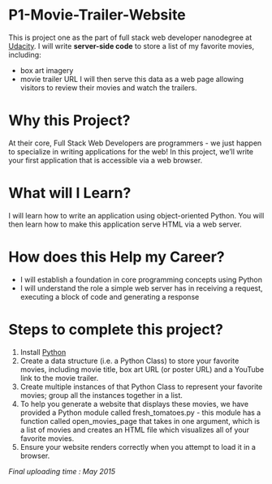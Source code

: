 # P1-Movie-Trailer-Website
This is project one as the part of full stack web developer nanodegree at [Udacity](https://www.udacity.com/course/nd004).
I will write **server-side code** to store a list of my favorite movies, including:
* box art imagery
* movie trailer URL
I will then serve this data as a web page allowing visitors to review their movies and watch the trailers.


# Why this Project?

At their core, Full Stack Web Developers are programmers - we just happen to specialize in writing applications for the web! In this project, we’ll write your first application that is accessible via a web browser.

# What will I Learn?

I will learn how to write an application using object-oriented Python. You will then learn how to make this application serve HTML via a web server.

# How does this Help my Career?

* I will establish a foundation in core programming concepts using Python
* I  will understand the role a simple web server has in receiving a request, executing a block of code and generating a response

# Steps to complete this project?

1. Install [Python](https://www.python.org/)
2. Create a data structure (i.e. a Python Class) to store your favorite movies, including movie title, box art URL (or poster URL) and a YouTube link to the movie trailer.
3. Create multiple instances of that Python Class to represent your favorite movies; group all the instances together in a list.
4. To help you generate a website that displays these movies, we have provided a Python module called fresh_tomatoes.py - this module has a function called open_movies_page that takes in one argument, which is a list of movies and creates an HTML file which visualizes all of your favorite movies.
5. Ensure your website renders correctly when you attempt to load it in a browser.

*Final uploading time : May 2015*
